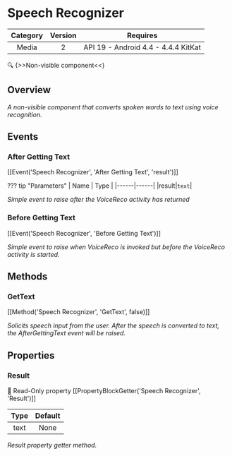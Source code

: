 # Speech Recognizer

| Category | Version | Requires |
|:--------:|:-------:|:--------:|
|Media|2|API 19 - Android 4.4 - 4.4.4 KitKat|

:mag: {>>Non-visible component<<}

## Overview

_A non-visible component that converts spoken words to text using voice recognition._

## Events

### After Getting Text

[[Event('Speech Recognizer', 'After Getting Text', 'result')]]

??? tip "Parameters"
    | Name | Type |
    |------|------|
    |result|`text`|


_Simple event to raise after the VoiceReco activity has returned_

### Before Getting Text

[[Event('Speech Recognizer', 'Before Getting Text')]]

_Simple event to raise when VoiceReco is invoked but before the VoiceReco
 activity is started._

## Methods

### GetText

[[Method('Speech Recognizer', 'GetText', false)]]

_Solicits speech input from the user.  After the speech is converted to
 text, the AfterGettingText event will be raised._

## Properties

### Result

:eyes: Read-Only property
[[PropertyBlockGetter('Speech Recognizer', 'Result')]]

| Type | Default |
|:----:|:-------:|
|text|None|

_Result property getter method._